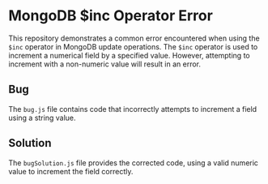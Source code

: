 # MongoDB $inc Operator Error
This repository demonstrates a common error encountered when using the `$inc` operator in MongoDB update operations.  The `$inc` operator is used to increment a numerical field by a specified value.  However, attempting to increment with a non-numeric value will result in an error.

## Bug
The `bug.js` file contains code that incorrectly attempts to increment a field using a string value.

## Solution
The `bugSolution.js` file provides the corrected code, using a valid numeric value to increment the field correctly.
